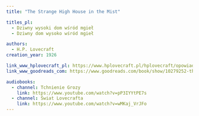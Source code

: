 ```yaml
---
title: "The Strange High House in the Mist"

titles_pl:
  - Dziwny wysoki dom wśród mgieł
  - Dziwny dom wysoko wśród mgieł

authors:
  - H.P. Lovecraft
creation_year: 1926

link_www_hplovecraft_pl: https://www.hplovecraft.pl/hplovecraft/opowiadania-nowele-powiesci/the-strange-high-house-in-the-mist/
link_www_goodreads_com: https://www.goodreads.com/book/show/10279252-the-strange-high-house-in-the-mist

audiobooks:
  - channel: Tchnienie Grozy
    link: https://www.youtube.com/watch?v=pP3IYYtPE7s
  - channel: Świat Lovecrafta
    link: https://www.youtube.com/watch?v=wMKaj_VrJFo
---
```


